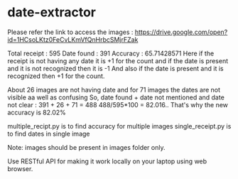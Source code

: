 # date-extractor
Please refer the link to access the images : https://drive.google.com/open?id=1HCsoLKtz0FeCvLKmVfQnHrbcSMjrFZak

Total receipt : 595
Date found : 391
Accuracy : 65.71428571
Here if the receipt is not having any date it is +1 for the count and if the date is present and it is not recognized then it is -1
And also if the date is present and it is recognized then +1 for the count.

About 26 images are not having date and for 71 images the dates are not visible aa well as confusing
So, date found + date not mentioned and date not clear : 391 + 26 + 71 = 488
488/595*100 = 82.016..
That's why the new accuracy is 82.02%


multiple_recipt.py is to find accuracy for multiple images
single_receipt.py is to find dates in single image

Note: images should be present in images folder only.


Use RESTful API for making it work locally on your laptop using web browser.
